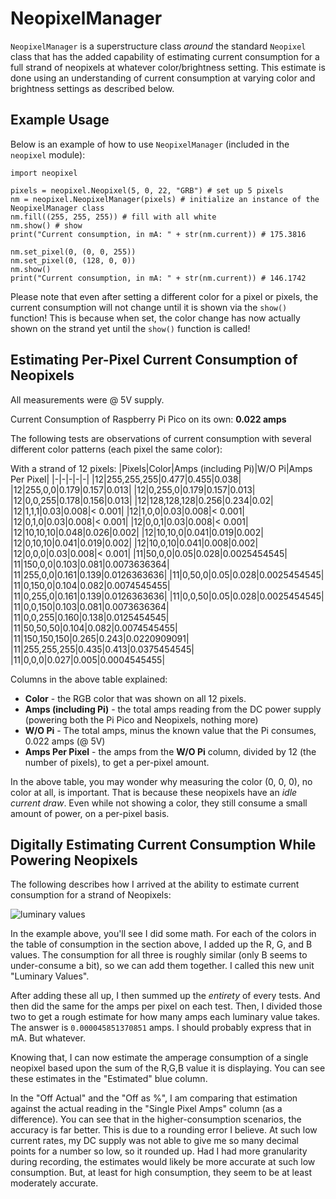 # NeopixelManager
`NeopixelManager` is a superstructure class *around* the standard `Neopixel` class that has the added capability of estimating current consumption for a full strand of neopixels at whatever color/brightness setting. This estimate is done using an understanding of current consumption at varying color and brightness settings as described below.

## Example Usage
Below is an example of how to use `NeopixelManager` (included in the `neopixel` module):
```
import neopixel

pixels = neopixel.Neopixel(5, 0, 22, "GRB") # set up 5 pixels
nm = neopixel.NeopixelManager(pixels) # initialize an instance of the NeopixelManager class
nm.fill((255, 255, 255)) # fill with all white
nm.show() # show
print("Current consumption, in mA: " + str(nm.current)) # 175.3816

nm.set_pixel(0, (0, 0, 255))
nm.set_pixel(0, (128, 0, 0))
nm.show()
print("Current consumption, in mA: " + str(nm.current)) # 146.1742
```

Please note that even after setting a different color for a pixel or pixels, the current consumption will not change until it is shown via the `show()` function! This is because when set, the color change has now actually shown on the strand yet until the `show()` function is called!

## Estimating Per-Pixel Current Consumption of Neopixels
All measurements were @ 5V supply.

Current Consumption of Raspberry Pi Pico on its own: **0.022 amps**

The following tests are observations of current consumption with several different color patterns (each pixel the same color):

With a strand of 12 pixels:
|Pixels|Color|Amps (including Pi)|W/O Pi|Amps Per Pixel|
|-|-|-|-|-|
|12|255,255,255|0.477|0.455|0.038|
|12|255,0,0|0.179|0.157|0.013|
|12|0,255,0|0.179|0.157|0.013|
|12|0,0,255|0.178|0.156|0.013|
|12|128,128,128|0.256|0.234|0.02|
|12|1,1,1|0.03|0.008|< 0.001|
|12|1,0,0|0.03|0.008|< 0.001|
|12|0,1,0|0.03|0.008|< 0.001|
|12|0,0,1|0.03|0.008|< 0.001|
|12|10,10,10|0.048|0.026|0.002|
|12|10,10,0|0.041|0.019|0.002|
|12|0,10,10|0.041|0.019|0.002|
|12|10,0,10|0.041|0.008|0.002|
|12|0,0,0|0.03|0.008|< 0.001|
|11|50,0,0|0.05|0.028|0.0025454545|
|11|150,0,0|0.103|0.081|0.0073636364|
|11|255,0,0|0.161|0.139|0.0126363636|
|11|0,50,0|0.05|0.028|0.0025454545|
|11|0,150,0|0.104|0.082|0.0074545455|
|11|0,255,0|0.161|0.139|0.0126363636|
|11|0,0,50|0.05|0.028|0.0025454545|
|11|0,0,150|0.103|0.081|0.0073636364|
|11|0,0,255|0.160|0.138|0.0125454545|
|11|50,50,50|0.104|0.082|0.0074545455|
|11|150,150,150|0.265|0.243|0.0220909091|
|11|255,255,255|0.435|0.413|0.0375454545|
|11|0,0,0|0.027|0.005|0.0004545455|

Columns in the above table explained:
- **Color** - the RGB color that was shown on all 12 pixels.
- **Amps (including Pi)** - the total amps reading from the DC power supply (powering both the Pi Pico and Neopixels, nothing more)
- **W/O Pi** - The total amps, minus the known value that the Pi consumes, 0.022 amps (@ 5V)
- **Amps Per Pixel** - the amps from the **W/O Pi** column, divided by 12 (the number of pixels), to get a per-pixel amount.

In the above table, you may wonder why measuring the color (0, 0, 0), no color at all, is important. That is because these neopixels have an *idle current draw*. Even while not showing a color, they still consume a small amount of power, on a per-pixel basis.

## Digitally Estimating Current Consumption While Powering Neopixels
The following describes how I arrived at the ability to estimate current consumption for a strand of Neopixels:

![luminary values](https://i.imgur.com/eNnyeB5.png)

In the example above, you'll see I did some math. For each of the colors in the table of consumption in the section above, I added up the R, G, and B values. The consumption for all three is roughly similar (only B seems to under-consume a bit), so we can add them together. I called this new unit "Luminary Values". 

After adding these all up, I then summed up the *entirety* of every tests. And then did the same for the amps per pixel on each test. Then, I divided those two to get a rough estimate for how many amps each luminary value takes. The answer is `0.000045851370851` amps. I should probably express that in mA. But whatever.

Knowing that, I can now estimate the amperage consumption of a single neopixel based upon the sum of the R,G,B value it is displaying. You can see these estimates in the "Estimated" blue column.

In the "Off Actual" and the "Off as %", I am comparing that estimation against the actual reading in the "Single Pixel Amps" column (as a difference). You can see that in the higher-consumption scenarios, the accuracy is far better. This is due to a rounding error I believe. At such low current rates, my DC supply was not able to give me so many decimal points for a number so low, so it rounded up. Had I had more granularity during recording, the estimates would likely be more accurate at such low consumption. But, at least for high consumption, they seem to be at least moderately accurate.